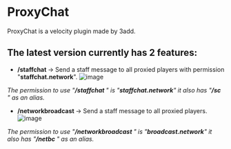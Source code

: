 # ProxyChat 
ProxyChat is a velocity plugin made by 3add.

## The latest version currently has 2 features:
- **/staffchat <message>** -> Send a staff message to all proxied players with permission "**staffchat.network**". 
![image](https://github.com/3add/ProxyChat/assets/141489004/5e585414-0b18-48d0-ab25-7ee3db1da1a2)

*The permission to use "**/staffchat <message>**" is "**staffchat.network**" it also has "**/sc <message>**" as an alias.*

- **/networkbroadcast <message>** -> Send a staff message to all proxied players. 
![image](https://github.com/3add/ProxyChat/assets/141489004/da0a1728-7af6-4dbe-b1dd-c18f12511502)

*The permission to use "**/networkbroadcast <message>**" is "**broadcast.network**" it also has "**/netbc <message>**" as an alias.*

